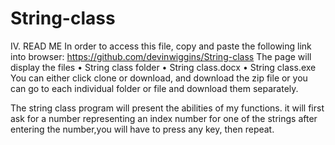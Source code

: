 # String-class
IV.	READ ME
In order to access this file, copy and paste the following link into browser: 
https://github.com/devinwiggins/String-class
The page will display the files 
•	String class folder
•	String class.docx
•	String class.exe
You can either click clone or download, and download the zip file or you can go to each individual folder 
or file and download them separately.

The string class program will present the abilities of my functions. it will first ask for a number representing an index number 
for one of the strings after entering the number,you will have to press any key, then repeat.
